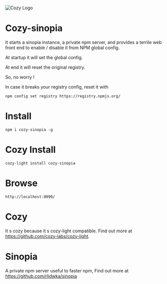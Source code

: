 
![Cozy Logo](https://raw.github.com/cozy/cozy-setup/gh-pages/assets/images/happycloud.png)

# Cozy-sinopia

It starts a sinopia instance, a private npm server, 
and provides a terrile web front end to enable / disable it from NPM global config.

At startup it will set the global config.

At end it will reset the original registry.

So, no worry !

In case it breaks your registry config, reset it with

```
npm config set registry https://registry.npmjs.org/
```

# Install

```npm i cozy-sinopia -g```

# Cozy Install

```cozy-light install cozy-sinopia```

# Browse

    http://localhost:8090/

# Cozy

It s cozy because it s cozy-light compatible. Find out more at https://github.com/cozy-labs/cozy-light.

# Sinopia

A private npm server useful to faster npm, Find out more at https://github.com/rlidwka/sinopia